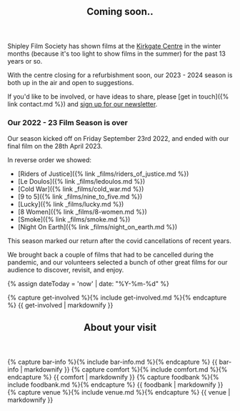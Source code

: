 <!--<article class="post">
  <header class="post-header">
    <h2 class="post-title">{{ film.film-title }}</h2>
  </header>
  <section class="post-excerpt">
    <div>
    {{ film.description | markdownify }}
    </div>
  </section>    
</article>

-->


<article class="post"> <!-- centres the content in the page -->
  <header class="post-header">
    <h1 class="post-title">Coming soon..</h1>
  </header>
  <section class="main-page">
<div markdown="1">

Shipley Film Society has shown films at the [Kirkgate Centre](http://www.kirkgatecentre.org.uk/) in the winter months (because it's too light to show films in the summer) for the past 13 years or so.

With the centre closing for a refurbishment soon, our 2023 - 2024 season is both up in the air and open to suggestions.

If you'd like to be involved, or have ideas to share, please [get in touch]({% link contact.md %}) and [sign up for our newsletter](https://shipleyfilmsociety.us4.list-manage.com/subscribe?u=866985097deeb0313d3c363a7&id=ae720000b9).



### Our 2022 - 23 Film Season is over
Our season kicked off on Friday September 23rd 2022, and ended with our final film on the 28th April 2023.

In reverse order we showed:
* [Riders of Justice]({% link _films/riders_of_justice.md %})
* [Le Doulos]({% link _films/ledoulos.md %})
* [Cold War]({% link _films/cold_war.md %})
* [9 to 5]({% link _films/nine_to_five.md %})
* [Lucky]({% link _films/lucky.md %})
* [8 Women]({% link _films/8-women.md %})
* [Smoke]({% link _films/smoke.md %})
* [Night On Earth]({% link _films/night_on_earth.md %})


This season marked our return after the covid cancellations of recent years.

We  brought back a couple of films that had to be cancelled during the pandemic, and our volunteers selected a bunch of other great films for our audience to discover, revisit, and enjoy.

<!--Films are shown on the 4th Friday of the month.-->

{% assign dateToday = 'now' | date: "%Y-%m-%d" %}

<!--### Upcoming Films

{% assign films = site.data.films | sort: "screening-date" | reversed  %}
{% for film in films %}
{% if film.screening-date > dateToday  %}
<div class="post-content film-item" markdown="1">
{% include upcoming-film.md %}
</div>
{% endif %}
{% endfor %}-->

{% capture get-involved %}{% include get-involved.md %}{% endcapture %}
{{ get-involved | markdownify }}
</div>
</section>    
</article>

<article class="post">
  <header class="post-header">
    <h2 class="post-title">About your visit</h2>
  </header>
  <section class="main-page">
<div>
{% capture bar-info %}{% include bar-info.md %}{% endcapture %}
{{ bar-info | markdownify }}
{% capture comfort %}{% include comfort.md %}{% endcapture %}
{{ comfort | markdownify }}
{% capture foodbank %}{% include foodbank.md %}{% endcapture %}
{{ foodbank | markdownify }}
{% capture venue %}{% include venue.md %}{% endcapture %}
{{ venue | markdownify }}
    </div>
  </section>    
</article>

